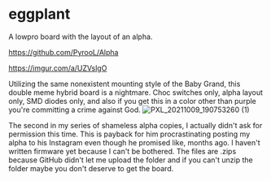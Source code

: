 # eggplant
A lowpro board with the layout of an alpha. 

https://github.com/PyrooL/Alpha

https://imgur.com/a/UZVslgO

Utilizing the same nonexistent mounting style of the Baby Grand, this double meme hybrid board is a nightmare. Choc switches only, alpha layout only, SMD diodes only, and also if you get this in a color other than purple you're committing a crime against God. ![PXL_20211009_190753260 (1)](https://user-images.githubusercontent.com/55664712/136673486-29b0299c-caee-4b5f-a97a-5cdbec1da0a8.jpg)

The second in my series of shameless alpha copies, I actually didn't ask for permission this time. This is payback for him procrastinating posting my alpha to his Instagram even though he promised like, months ago. I haven't written firmware yet because I can't be bothered.
The files are .zips because GitHub didn't let me upload the folder and if you can't unzip the folder maybe you don't deserve to get the board.
